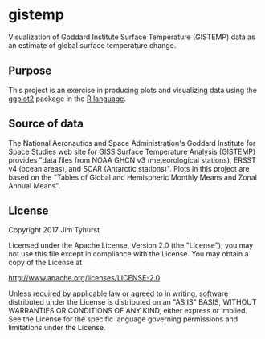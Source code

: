 # gistemp
Visualization of Goddard Institute Surface Temperature (GISTEMP) data as an estimate of global surface temperature change.

## Purpose
This project is an exercise in producing plots and visualizing data using the [ggplot2](https://cran.r-project.org/package=ggplot2) package in the [R language](https://www.r-project.org/).

## Source of data
The National Aeronautics and Space Administration's Goddard Institute for Space Studies web site for GISS Surface Temperature Analysis ([GISTEMP](https://data.giss.nasa.gov/gistemp/)) provides "data files from NOAA GHCN v3 (meteorological stations), ERSST v4 (ocean areas), and SCAR (Antarctic stations)". Plots in this project are based on the "Tables of Global and Hemispheric Monthly Means and Zonal Annual Means".

## License
Copyright 2017 Jim Tyhurst

Licensed under the Apache License, Version 2.0 (the "License");
you may not use this file except in compliance with the License.
You may obtain a copy of the License at

http://www.apache.org/licenses/LICENSE-2.0

Unless required by applicable law or agreed to in writing, software
distributed under the License is distributed on an "AS IS" BASIS,
WITHOUT WARRANTIES OR CONDITIONS OF ANY KIND, either express or implied.
See the License for the specific language governing permissions and
limitations under the License.
